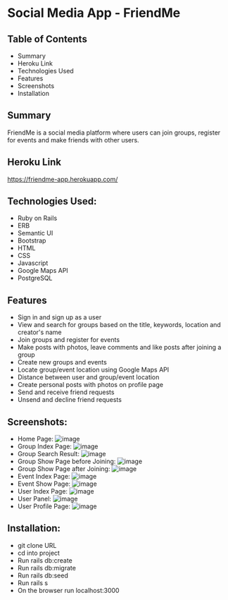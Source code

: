 # Social Media App - FriendMe

## Table of Contents
- Summary
- Heroku Link
- Technologies Used
- Features
- Screenshots
- Installation

## Summary
FriendMe is a social media platform where users can join groups, register for events and make friends with other users. 

## Heroku Link
https://friendme-app.herokuapp.com/

## Technologies Used:

- Ruby on Rails
- ERB
- Semantic UI
- Bootstrap
- HTML
- CSS
- Javascript
- Google Maps API
- PostgreSQL

## Features

- Sign in and sign up as a user
- View and search for groups based on the title, keywords, location and creator's name
- Join groups and register for events
- Make posts with photos, leave comments and like posts after joining a group
- Create new groups and events
- Locate group/event location using Google Maps API
- Distance between user and group/event location
- Create personal posts with photos on profile page
- Send and receive friend requests
- Unsend and decline friend requests

## Screenshots: 

- Home Page:
![image](https://user-images.githubusercontent.com/71687298/188759181-74097d81-816a-40b0-8e8e-69fd80246a6e.png)
- Group Index Page:
![image](https://user-images.githubusercontent.com/71687298/188759212-33bc2795-ddd4-4f56-8821-cae5e42323ce.png)
- Group Search Result:
![image](https://user-images.githubusercontent.com/71687298/188762985-fc31f326-3eca-47cf-bbc1-ff736c4ef9b2.png)
- Group Show Page before Joining:
![image](https://user-images.githubusercontent.com/71687298/188759237-4de27757-e119-4630-8ce3-2f9828104358.png)
- Group Show Page after Joining:
![image](https://user-images.githubusercontent.com/71687298/188759274-006a929c-de6f-4456-b386-7abce4b240aa.png)
- Event Index Page:
![image](https://user-images.githubusercontent.com/71687298/188759310-6c506a1f-4a6f-4c37-9926-6cf02db4ae1e.png)
- Event Show Page:
![image](https://user-images.githubusercontent.com/71687298/188759405-a09990bb-a683-43f6-ae73-4a145fc5d7d1.png)
- User Index Page:
![image](https://user-images.githubusercontent.com/71687298/188759807-9755a8b0-8b4d-4588-8abf-8830ee5a1fbe.png)
- User Panel:
![image](https://user-images.githubusercontent.com/71687298/188759357-1d130bec-5581-4c09-9069-3fc0266ae518.png)
- User Profile Page:
![image](https://user-images.githubusercontent.com/71687298/188759327-36973209-1aec-4d6c-b4bf-c8689495974c.png)


## Installation:

- git clone URL
- cd into project
- Run rails db:create
- Run rails db:migrate
- Run rails db:seed
- Run rails s
- On the browser run localhost:3000
